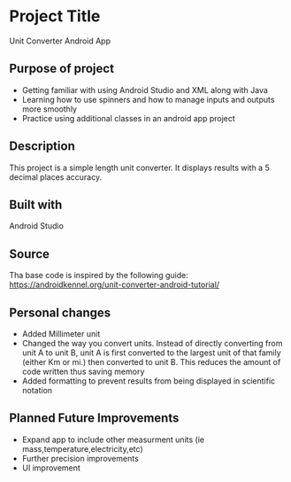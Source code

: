 # Project Title
Unit Converter Android App

## Purpose of project
* Getting familiar with using Android Studio and XML along with Java
* Learning how to use spinners and how to manage inputs and outputs more smoothly
* Practice using additional classes in an android app project

## Description
This project is a simple length unit converter. It displays results with a 5 decimal places accuracy.

## Built with
Android Studio

## Source
Tha base code is inspired by the following guide:
https://androidkennel.org/unit-converter-android-tutorial/

## Personal changes
* Added Millimeter unit
* Changed the way you convert units. Instead of directly converting from unit A to unit B, unit A is first converted to the largest unit of that family (either Km or mi.) then converted to unit B.
This reduces the amount of code written thus saving memory
* Added formatting to prevent results from being displayed in scientific notation

## Planned Future Improvements
* Expand app to include other measurment units (ie mass,temperature,electricity,etc)
* Further precision improvements
* UI improvement

